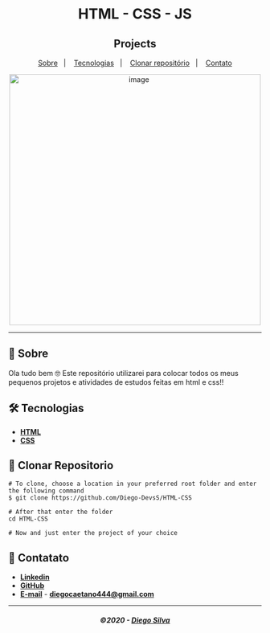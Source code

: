 <h1 align="center">
     HTML - CSS - JS
</h1>

<h2 align="center">
  Projects
</h2>

<p align="center">
  <a href="#-Sobre">Sobre</a>&nbsp;&nbsp;&nbsp;|&nbsp;&nbsp;&nbsp;
  <a href="#-Tecnologias">Tecnologias</a>&nbsp;&nbsp;&nbsp;|&nbsp;&nbsp;&nbsp;
  <a href="#-Clonar-repositorio">Clonar repositório</a>&nbsp;&nbsp;&nbsp;|&nbsp;&nbsp;&nbsp;
  <a href="#-Contatos">Contato</a>
</p>


<p align="center">
  <img src="https://user-images.githubusercontent.com/68944586/118406624-f0e44f80-b652-11eb-8d70-c728ef718e92.png" width="500" alt="image">
</p>
     
---

## 📃 **Sobre**

Ola tudo bem 🤓 Este repositório utilizarei para colocar todos os meus pequenos projetos e atividades de estudos feitas em html e css!!

## 🛠 **Tecnologias**

- [**HTML**](https://www.w3schools.com/html/html_intro.asp)
- [**CSS**](https://www.w3schools.com/css/css_intro.asp)


## 🚀 **Clonar Repositorio**

```
# To clone, choose a location in your preferred root folder and enter the following command
$ git clone https://github.com/Diego-DevsS/HTML-CSS

# After that enter the folder
cd HTML-CSS

# Now and just enter the project of your choice

```

## 📲 **Contatato**

- [**Linkedin**](https://www.linkedin.com/in/diego-caetano-487b171a5/)
- [**GitHub**](https://github.com/Dev-DC-Silva/)
- [**E-mail**](https://gmail.com) - [**diegocaetano444@gmail.com**](https://gmail.com)


---

<h5 align="center">
  &copy;2020 - <a href="https://github.com/Diego-DevsS/">Diego Silva</a>
</h5>
